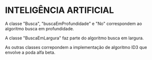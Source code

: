 # INTELIGÊNCIA ARTIFICIAL
A classe "Busca", "buscaEmProfundidade" e "No" correspondem ao algoritmo busca em profundidade. 

A classe "BuscaEmLargura" faz parte do algoritmo busca em largura.

As outras classes correpondem a implementação de algoritmo ID3 que envolve a poda alfa beta.
